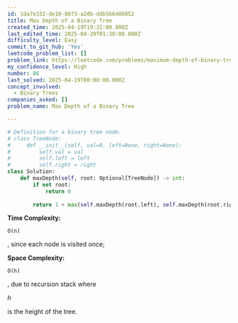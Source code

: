 ```yaml
---
id: 1da7e332-de10-8073-a2db-ddb566406852
title: Max Depth of a Binary Tree
created_time: 2025-04-19T19:31:00.000Z
last_edited_time: 2025-04-20T01:30:00.000Z
difficulty_level: Easy
commit_to_git_hub: 'Yes'
leetcode_problem_list: []
problem_link: https://leetcode.com/problems/maximum-depth-of-binary-tree/
my_confidence_level: High
number: 86
last_solved: 2025-04-19T00:00:00.000Z
concept_involved:
  - Binary Trees
companies_asked: []
problem_name: Max Depth of a Binary Tree

---
```


```python
# Definition for a binary tree node.
# class TreeNode:
#     def __init__(self, val=0, left=None, right=None):
#         self.val = val
#         self.left = left
#         self.right = right
class Solution:
    def maxDepth(self, root: Optional[TreeNode]) -> int:
        if not root: 
            return 0 
        
        return 1 + max(self.maxDepth(root.left), self.maxDepth(root.right))        
```

**Time Complexity:**

```plain text
O(n)
```

, since each node is visited once;

**Space Complexity:**

```plain text
O(h)
```

, due to recursion stack where

*h*

is the height of the tree.
